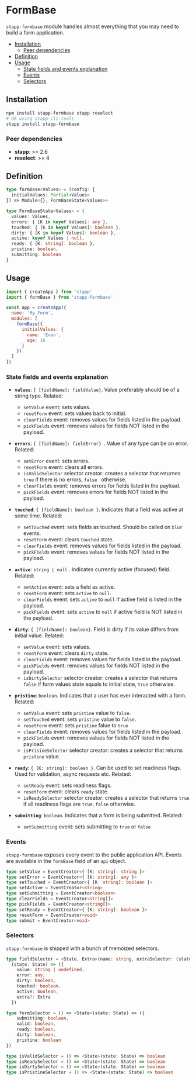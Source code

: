 # FormBase

`stapp-formbase` module handles almost everything that you may need to build a form application.

<!-- START doctoc generated TOC please keep comment here to allow auto update -->
<!-- DON'T EDIT THIS SECTION, INSTEAD RE-RUN doctoc TO UPDATE -->


- [Installation](#installation)
  - [Peer dependencies](#peer-dependencies)
- [Definition](#definition)
- [Usage](#usage)
  - [State fields and events explanation](#state-fields-and-events-explanation)
  - [Events](#events)
  - [Selectors](#selectors)

<!-- END doctoc generated TOC please keep comment here to allow auto update -->

## Installation
```bash
npm install stapp-formbase stapp reselect
# OR using stapp-cli-tools
stapp install stapp-formbase
```

### Peer dependencies
* **stapp**: >= 2.6
* **reselect**: >= 4

## Definition

```typescript
type formBase<Values> = (config: {
  initialValues: Partial<Values>
}) => Module<{}, FormBaseState<Values>>

type FormBaseState<Values> = {
  values: Values,
  errors: { [K in keyof Values]: any },
  touched: { [K in keyof Values]: boolean },
  dirty: { [K in keyof Values]: boolean },
  active: keyof Values | null,
  ready: { [K: string]: boolean },
  pristine: boolean,
  submitting: boolean
}
```

## Usage

```js
import { createApp } from 'stapp'
import { formBase } from 'stapp-formbase'

const app = createApp({
  name: 'My Form',
  modules: [
    formBase({
      initialValues: {
        name: 'Evan',
        age: 16
      }
    })
  ]
})
```

### State fields and events explanation

* **`values`**: `{ [fieldName]: fieldValue}`. Value preferably should be of a string type. Related:
  * `setValue` event:  sets values.
  * `resetForm` event: sets values back to initial.
  * `clearFields` event: removes values for fields listed in the payload.
  * `pickFields` event: removes values for fields NOT listed in the payload.
  
* **`errors`**: `{ [fieldName]: fieldError} `. Value of any type can be an error. Related:
  * `setError` event: sets errors.
  * `resetForm` event: clears all errors.
  * `isValidSelector` selector creator: creates a selector that returnes `true` if there is no errors, `false ` otherwise.
  * `clearFields` event: removes errors for fields listed in the payload.
  * `pickFields` event: removes errors for fields NOT listed in the payload.

* **`touched`**: `{ [fieldName]: boolean }`. Indicates that a field was active at some time. Related:
  * `setTouched` event: sets fields as touched. Should be called on `blur` events.
  * `resetForm` event: clears `touched` state.
  * `clearFields` event: removes values for fields listed in the payload.
  * `pickFields` event: removes values for fields NOT listed in the payload.

* **`active`**: `string | null` . Indicates currently active (focused) field. Related:
  * `setActive` event: sets a field as active.
  * `resetForm` event: sets `active` to `null`.
  * `clearFields` event: sets `active` to `null` if active field is listed in the payload.
  * `pickFields` event: sets `active` to `null` if active field is NOT listed in the payload.

* **`dirty`**: `{ [fieldName]: boolean}`. Field is dirty if its value differs from initial value. Related:
  * `setValue` event: sets values.
  * `resetForm` event: clears `dirty` state.
  * `clearFields` event: removes values for fields listed in the payload.
  * `pickFields` event: removes values for fields NOT listed in the payload.
  * `isDirtySelector` selector creator: creates a selector that returns `false` if form values state equals to initial state, `true` otherwise.

* **`pristine`**: `boolean`. Indicates that a user has ever interacted with a form. Related:
  * `setValue` event: sets `pristine` value to `false`.
  * `setTouched` event: sets `pristine` value to `false`.
  * `resetForm` event: sets `pristine` falue to `true`
  * `clearFields` event: removes values for fields listed in the payload.
  * `pickFields` event: removes values for fields NOT listed in the payload.
  * `isPrisineSelector` selector creator: creates a selector that returns `pristine` value.

* **`ready`**: `{ [K: string]: boolean }`. Can be used to set readiness flags. Used for validation, async requests etc. Related:
  * `setReady` event: sets readiness flags.
  * `resetForm` event: clears `ready` state.
  * `isReadySelector` selector creator: creates a selector that returns `true` if all readiness flags are `true`, `false` otherwise.

* **`submitting`**: `boolean`. Indicates that a form is being submitted. Related:
  * `setSubmitting` event: sets submitting to `true` or `false`

### Events

`stapp-formbase` exposes every event to the public application API.
Events are available in the `formBase` field of an `api` object.

```typescript
type setValue = EventCreator<{ [K: string]: string }>
type setError = EventCreator<{ [K: string]: any }>
type setTouched = EventCreator<{ [K: string]: boolean }> 
type setActive = EventCreator<string>
type setSubmitting = EventCreator<boolean>
type clearFields = EventCreator<string[]> 
type pickFields = EventCreator<string[]> 
type setReady = EventCreator<{ [K: string]: boolean }> 
type resetForm = EventCreator<void>
type submit = EventCreator<void>
```

### Selectors

`stapp-formbase` is shipped with a bunch of memoized selectors.

```typescript
type fieldSelector = <State, Extra>(name: string, extraSelector: (state: State) => Extra) => 
  (state: State) => ({
    value: string | undefined,
    error: any,
    dirty: boolean,
    touched: boolean,
    active: boolean,
    extra?: Extra
  })

type formSelector = () => <State>(state: State) => ({
    submitting: boolean,
    valid: boolean,
    ready: boolean,
    dirty: boolean,
    pristine: boolean
})

type isValidSelector = () => <State>(state: State) => boolean
type isReadySelector = () => <State>(state: State) => boolean
type isDirtySelector = () => <State>(state: State) => boolean
type isPristineSelector = () => <State>(state: State) => boolean
```

<!--
## Type definitions

- [`formBase`](/types.html#formbase)
- [`setValue`](/types.html#setvalue)
- [`setError`](/types.html#seterror)
- [`setTouched`](/types.html#settouched)
- [`setActive`](/types.html#setactive)
- [`setSubmitting`](/types.html#setsubmitting)
- [`setReady`](/types.html#setready)
- [`resetForm`](/types.html#resetform)
- [`submit`](/types.html#submit)
- [`fieldSelector`](/types.html#fieldselector)
- [`formSelector`](/types.html#formselector)
- [`isValidSelector`](/types.html#isvalidselector)
- [`isReadySelector`](/types.html#isreadyselector)
- [`isDirtySelector`](/types.html#isdirtyselector)
- [`isPristineSelector`](/types.html#ispristineselector)
- [`FormBaseState`](/types.html#formbasestate)
- [`Module`](/types.html#module)
-->
